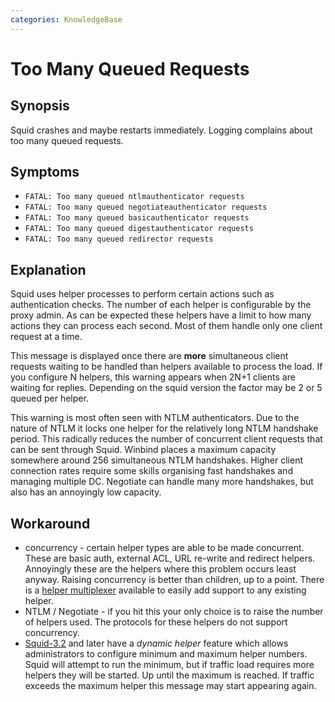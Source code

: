 ```yaml
---
categories: KnowledgeBase
---
```

# Too Many Queued Requests

## Synopsis

Squid crashes and maybe restarts immediately. Logging complains about
too many queued requests.

## Symptoms

- `FATAL: Too many queued ntlmauthenticator requests`
- `FATAL: Too many queued negotiateauthenticator requests`
- `FATAL: Too many queued basicauthenticator requests`
- `FATAL: Too many queued digestauthenticator requests`
- `FATAL: Too many queued redirector requests`

## Explanation

Squid uses helper processes to perform certain actions such as
authentication checks. The number of each helper is configurable by the
proxy admin. As can be expected these helpers have a limit to how many
actions they can process each second. Most of them handle only one
client request at a time.

This message is displayed once there are **more** simultaneous client
requests waiting to be handled than helpers available to process the
load. If you configure N helpers, this warning appears when 2N+1 clients
are waiting for replies. Depending on the squid version the factor may
be 2 or 5 queued per helper.

This warning is most often seen with NTLM authenticators. Due to the
nature of NTLM it locks one helper for the relatively long NTLM
handshake period. This radically reduces the number of concurrent client
requests that can be sent through Squid. Winbind places a maximum
capacity somewhere around 256 simultaneous NTLM handshakes. Higher
client connection rates require some skills organising fast handshakes
and managing multiple DC. Negotiate can handle many more handshakes, but
also has an annoyingly low capacity.

## Workaround

- concurrency - certain helper types are able to be made concurrent.
    These are basic auth, external ACL, URL re-write and redirect
    helpers. Annoyingly these are the helpers where this problem occurs
    least anyway. Raising concurrency is better than children, up to a
    point. There is a [helper
    multiplexer](/Features/HelperMultiplexer)
    available to easily add support to any existing helper.
- NTLM / Negotiate - if you hit this your only choice is to raise the
    number of helpers used. The protocols for these helpers do not
    support concurrency.
- [Squid-3.2](/Releases/Squid-3.2)
    and later have a *dynamic helper* feature which allows
    administrators to configure minimum and maximum helper numbers.
    Squid will attempt to run the minimum, but if traffic load requires
    more helpers they will be started. Up until the maximum is reached.
    If traffic exceeds the maximum helper this message may start
    appearing again.
